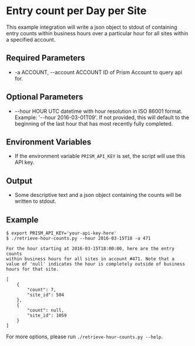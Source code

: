 # Entry count per Day per Site

This example integration will write a json object to stdout of containing
entry counts within business hours over a particular hour for all sites
within a specified account.

## Required Parameters

 * -a ACCOUNT, --account ACCOUNT
   ID of Prism Account to query api for.

## Optional Parameters

 * --hour HOUR
   UTC datetime with hour resolution in ISO 86001 format.
   Example: '--hour 2016-03-01T09'. If not provided, this
   will default to the beginning of the last hour that
   has most recently fully completed.

## Environment Variables

 * If the environment variable `PRISM_API_KEY` is set, the script will use
   this API key.

## Output

 * Some descriptive text and a json object containing the counts
   will be written to stdout.

## Example

```
$ export PRISM_API_KEY='your-api-key-here'
$ ./retrieve-hour-counts.py --hour 2016-03-15T18 -a 471

For the hour starting at 2016-03-15T18:00:00, here are the entry counts
within business hours for all sites in account #471. Note that a
value of 'null' indicates the hour is completely outside of business
hours for that site.

[
    {
        "count": 7,
        "site_id": 504
    },
    {
        "count": null,
        "site_id": 1059
    }
]
```

For more options, please run `./retrieve-hour-counts.py --help`.
